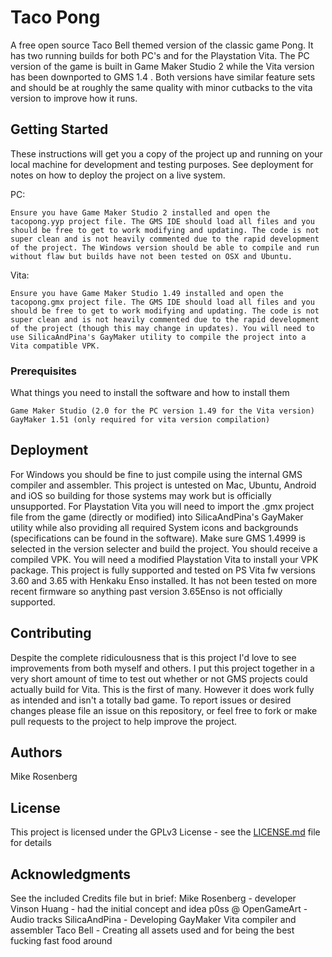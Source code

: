 # Taco Pong

A free open source Taco Bell themed version of the classic game Pong. It has two running builds for both PC's and for the Playstation Vita. The PC version of the game is built in Game Maker Studio 2 while the Vita version has been downported to GMS 1.4 . Both versions have similar feature sets and should be at roughly the same quality with minor cutbacks to the vita version to improve how it runs.

## Getting Started

These instructions will get you a copy of the project up and running on your local machine for development and testing purposes. See deployment for notes on how to deploy the project on a live system.

PC:
```
Ensure you have Game Maker Studio 2 installed and open the tacopong.yyp project file. The GMS IDE should load all files and you should be free to get to work modifying and updating. The code is not super clean and is not heavily commented due to the rapid development of the project. The Windows version should be able to compile and run without flaw but builds have not been tested on OSX and Ubuntu.
```

Vita:
```
Ensure you have Game Maker Studio 1.49 installed and open the tacopong.gmx project file. The GMS IDE should load all files and you should be free to get to work modifying and updating. The code is not super clean and is not heavily commented due to the rapid development of the project (though this may change in updates). You will need to use SilicaAndPina's GayMaker utility to compile the project into a Vita compatible VPK.
```


### Prerequisites

What things you need to install the software and how to install them

```
Game Maker Studio (2.0 for the PC version 1.49 for the Vita version)
GayMaker 1.51 (only required for vita version compilation)
```

## Deployment

For Windows you should be fine to just compile using the internal GMS compiler and assembler. This project is untested on Mac, Ubuntu, Android and iOS so building for those systems may work but is officially unsupported.
For Playstation Vita you will need to import the .gmx project file from the game (directly or modified) into SilicaAndPina's GayMaker utility while also providing all required System icons and backgrounds (specifications can be found in the software). Make sure GMS 1.4999 is selected in the version selecter and build the project. You should receive a compiled VPK. You will need a modified Playstation Vita to install your VPK package. This project is fully supported and tested on PS Vita fw versions 3.60 and 3.65 with Henkaku Enso installed. It has not been tested on more recent firmware so anything past version 3.65Enso is not officially supported.

## Contributing

Despite the complete ridiculousness that is this project I'd love to see improvements from both myself and others. I put this project together in a very short amount of time to test out whether or not GMS projects could actually build for Vita. This is the first of many. However it does work fully as intended and isn't a totally bad game. To report issues or desired changes please file an issue on this repository, or feel free to fork or make pull requests to the project to help improve the project.

## Authors

Mike Rosenberg


## License

This project is licensed under the GPLv3 License - see the [LICENSE.md](LICENSE.md) file for details

## Acknowledgments

See the included Credits file but in brief:
Mike Rosenberg - developer
Vinson Huang - had the initial concept and idea
p0ss @ OpenGameArt - Audio tracks
SilicaAndPina - Developing GayMaker Vita compiler and assembler
Taco Bell - Creating all assets used and for being the best fucking fast food around

